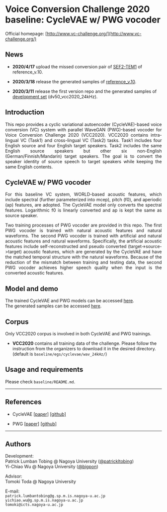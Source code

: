 # Voice Conversion Challenge 2020 baseline: CycleVAE w/ PWG vocoder

Official homepage: [http://www.vc-challenge.org/](http://www.vc-challenge.org/)

## News
- **2020/4/17** upload the missed conversion pair of [SEF2-TEM1](https://drive.google.com/drive/folders/1EjBTuqS9R1GMoCaEpqaJRGs4QoM-gSDK) of reference_v.10.

- **2020/3/18** release the generated samples of [reference_v.10](https://drive.google.com/open?id=1tboF-XCDlrxrB6CxUt9rojXRwc5K-LVv).

- **2020/3/11** release the first version repo and the generated samples of [development set](https://drive.google.com/open?id=10zCNAndVid1n184qXgWqfm6bOLcW2NAi) (dv50_vcc2020_24kHz).

## Introduction

<p align="justify"> 
This repo provides a cyclic variational autoencoder (CycleVAE)-based voice conversion (VC) system with parallel WaveGAN (PWG)-based vocoder for Voice Conversion Challenge 2020 (VCC2020). VCC2020 contains intra-lingual VC (Task1) and cross-lingual VC (Task2) tasks. Task1 includes four English source and four English target speakers. Task2 includes the same English source speakers but other six non-English (German/Finnish/Mandarin) target speakers. The goal is to convert the speaker identity of source speech to target speakers while keeping the same English contents. 
</p>

## CycleVAE w/ PWG vocoder

<p align="justify"> 
For this baseline VC system, WORLD-based acoustic features, which include spectral (further parameterized into mcep), pitch (f0), and aperiodic (ap) features, are adopted. The CycleVAE model only converts the spectral features. Logarithmic f0 is linearly converted and ap is kept the same as source speaker. 
</p>

<p align="justify"> 
Two training processes of PWG vocoder are provided in this repo. The first PWG vocoder is trained with natural acoustic features and natural waveforms. The second PWG vocoder is trained with artificial and natural acoustic features and natural waveforms. Specifically, the artificial acoustic features include self-reconstructed and pseudo converted (target->source->target) acoustic features, which are generated by the CycleVAE and have the matched temporal structure with the natural waveforms. Because of the reduction of the mismatch between training and testing data, the second PWG vocoder achieves higher speech quality when the input is the converted acoustic features.
</p>  

## Model and demo 

The trained CycleVAE and PWG models can be accessed [here](https://drive.google.com/drive/folders/1OLdzE6rX_UBtlyUh0XDVCbz28xPFcpxz?usp=sharing).  
The generated samples can be accessed [here](https://drive.google.com/drive/folders/1DD7IVLDCPHi7S8flgLvzx-YPCR7GACzV?usp=sharing).


## Corpus

Only VCC2020 corpus is involved in both CycleVAE and PWG trainings.

- **VCC2020** contains all training data of the challenge. Please follow the instruction from the organizers to download it in the desired directory. (default is `baseline/egs/cyclevae/wav_24kHz/`)

## Usage and requirements

Please check `baseline/README.md`.


---
## References

* CycleVAE [[paper]](https://www.isca-speech.org/archive/Interspeech_2019/pdfs/2307.pdf) [[github]](https://github.com/patrickltobing/cyclevae-vc)

* PWG [[paper]](https://arxiv.org/abs/1910.11480) [[github]](https://github.com/kan-bayashi/ParallelWaveGAN)


---
## Authors

Development:   
Patrick Lumban Tobing @ Nagoya University ([@patrickltobing](https://github.com/patrickltobing))  
Yi-Chiao Wu @ Nagoya University ([@bigpon](https://github.com/bigpon))  

Advisor:  
Tomoki Toda @ Nagoya University

E-mail:  
`patrick.lumbantobing@g.sp.m.is.nagoya-u.ac.jp`  
`yichiao.wu@g.sp.m.is.nagoya-u.ac.jp`  
`tomoki@icts.nagoya-u.ac.jp`

